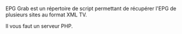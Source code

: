 EPG Grab est un répertoire de script permettant de récupérer l'EPG de plusieurs sites au format XML TV. 

Il vous faut un serveur PHP.
